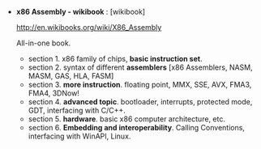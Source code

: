- **x86 Assembly - wikibook** : [wikibook]

	<http://en.wikibooks.org/wiki/X86_Assembly>

	All-in-one book.
	
	- section 1. x86 family of chips, **basic instruction set**. 
	- section 2. syntax of different **assemblers** [x86 Assemblers, NASM, MASM, GAS, HLA, FASM]
	- section 3. **more instruction**. floating point, MMX, SSE, AVX, FMA3, FMA4, 3DNow!
	- section 4. **advanced topic**. bootloader, interrupts, protected mode, GDT, interfacing with C/C++.
	- section 5. **hardware**. basic x86 computer architecture, etc. 
	- section 6. **Embedding and interoperability**. Calling Conventions, interfacing with WinAPI, Linux.
